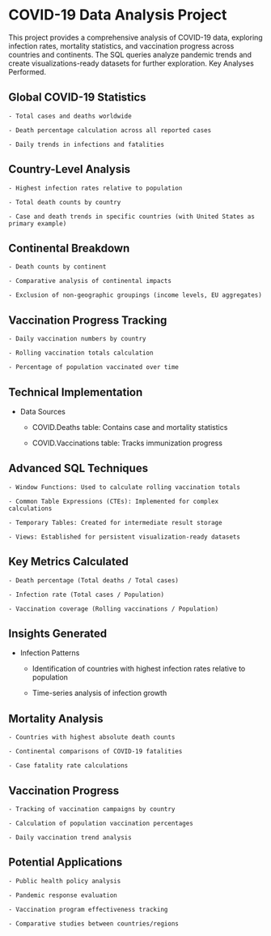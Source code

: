 # COVID-19 Data Analysis Project

This project provides a comprehensive analysis of COVID-19 data, exploring infection rates, mortality statistics, and vaccination progress across countries and continents. The SQL queries analyze pandemic trends and create visualizations-ready datasets for further exploration.
Key Analyses Performed.

## Global COVID-19 Statistics

    - Total cases and deaths worldwide

    - Death percentage calculation across all reported cases

    - Daily trends in infections and fatalities

## Country-Level Analysis

    - Highest infection rates relative to population

    - Total death counts by country

    - Case and death trends in specific countries (with United States as primary example)

## Continental Breakdown

    - Death counts by continent

    - Comparative analysis of continental impacts

    - Exclusion of non-geographic groupings (income levels, EU aggregates)

## Vaccination Progress Tracking

    - Daily vaccination numbers by country

    - Rolling vaccination totals calculation

    - Percentage of population vaccinated over time

## Technical Implementation
- Data Sources

    - COVID.Deaths table: Contains case and mortality statistics

    - COVID.Vaccinations table: Tracks immunization progress

## Advanced SQL Techniques

    - Window Functions: Used to calculate rolling vaccination totals

    - Common Table Expressions (CTEs): Implemented for complex calculations

    - Temporary Tables: Created for intermediate result storage

    - Views: Established for persistent visualization-ready datasets

## Key Metrics Calculated

    - Death percentage (Total deaths / Total cases)

    - Infection rate (Total cases / Population)

    - Vaccination coverage (Rolling vaccinations / Population)

## Insights Generated
- Infection Patterns

    - Identification of countries with highest infection rates relative to population

    - Time-series analysis of infection growth

## Mortality Analysis

    - Countries with highest absolute death counts

    - Continental comparisons of COVID-19 fatalities

    - Case fatality rate calculations

## Vaccination Progress

    - Tracking of vaccination campaigns by country

    - Calculation of population vaccination percentages

    - Daily vaccination trend analysis

## Potential Applications

    - Public health policy analysis

    - Pandemic response evaluation

    - Vaccination program effectiveness tracking

    - Comparative studies between countries/regions
